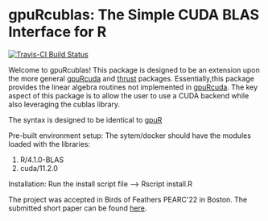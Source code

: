 # gpuRcublas: The Simple CUDA BLAS Interface for R
[![Travis-CI Build Status](https://travis-ci.org/gpuRcore/gpuRcublas.png?branch=master)](https://travis-ci.org/gpuRcore/gpuRcublas)



Welcome to gpuRcublas!  This package is designed to be an extension upon the more general [gpuRcuda](https://github.com/cinumell/gpuRcuda) and 
[thrust](https://github.com/cinumell/thrust) packages.
Essentially,this package provides the linear algebra routines not implemented in [gpuRcuda](https://github.com/cinumell/gpuRcuda). 
The key aspect of this package is to allow the user to use a CUDA backend while also leveraging the cublas library.

The syntax is designed to be identical to [gpuR](https://github.com/cdeterman/gpuR)

Pre-built environment setup:
The sytem/docker should have the modules loaded with the libraries:
1. R/4.1.0-BLAS
2. cuda/11.2.0

Installation:
Run the install script file --> Rscript install.R

The project was accepted in Birds of Feathers PEARC'22 in Boston. The submitted short paper can be found [here](https://github.com/cinumell/gpuRcublas/blob/main/BoF.pdf).
